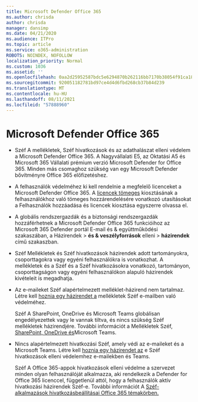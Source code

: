```yaml
---
title: Microsoft Defender Office 365
ms.author: chrisda
author: chrisda
manager: dansimp
ms.date: 04/21/2020
ms.audience: ITPro
ms.topic: article
ms.service: o365-administration
ROBOTS: NOINDEX, NOFOLLOW
localization_priority: Normal
ms.custom: 1036
ms.assetid: ''
ms.openlocfilehash: 0aa2d25952587bdc5e6294870b262116bb7170b38054f91ca1807ebb940ac031
ms.sourcegitcommit: 920051182781bd97ce4d4d6fbd268cb37b84d239
ms.translationtype: MT
ms.contentlocale: hu-HU
ms.lasthandoff: 08/11/2021
ms.locfileid: "57888960"
---
```

# <a name="microsoft-defender-for-office-365"></a>Microsoft Defender Office 365

- Széf A mellékletek, Széf hivatkozások és az adathalászat elleni védelem a Microsoft Defender Office 365. A Nagyvállalati E5, az Oktatási A5 és Microsoft 365 Vállalati prémium verzió Microsoft Defender for Office 365. Minden más csomaghoz szükség van egy Microsoft Defender bővítményre Office 365 előfizetéshez.

- A felhasználók védelméhez ki kell rendelnie a megfelelő licenceket a Microsoft Defender Office 365. A [licencek tömeges](https://docs.microsoft.com/microsoft-365/admin/add-users/add-users) kiosztásának a felhasználókhoz való tömeges hozzárendelésére vonatkozó utasításokat a Felhasználók hozzáadása és licencek kiosztása egyszerre olvassa el.

- A globális rendszergazdák és a biztonsági rendszergazdák hozzáférhetnek a Microsoft Defender  Office 365 funkcióihoz az Microsoft 365 Defender portál E-mail és & együttműködési szakaszában, a Házirendek \> **és & veszélyforrások** elleni \> **házirendek** című szakaszban.

- Széf Mellékletek és Széf hivatkozások házirendek adott tartományokra, csoporttagokra vagy egyéni felhasználókra is vonatkozhat. A mellékletek és a Széf és a Széf hivatkozásokra vonatkozó, tartományon, csoporttagságon vagy egyéni felhasználókon alapuló házirendek kivételeit is megadhatja.

- Az e-maileket Széf alapértelmezett melléklet-házirend nem tartalmaz. Létre kell [hoznia egy házirendet a](https://docs.microsoft.com/microsoft-365/security/office-365-security/set-up-safe-attachments-policies) mellékletek Széf e-mailben való védelméhez.

  Széf A SharePoint, OneDrive és Microsoft Teams globálisan engedélyezettek vagy le vannak tiltva, és nincs szükség Széf mellékletek házirendjére. További információt a Mellékletek Széf, [SharePoint, OneDrive és](https://docs.microsoft.com/microsoft-365/security/office-365-security/mdo-for-spo-odb-and-teams)Microsoft Teams.

- Nincs alapértelmezett hivatkozási Széf, amely védi az e-maileket és a Microsoft Teams. Létre kell [hoznia egy házirendet az](https://docs.microsoft.com/microsoft-365/security/office-365-security/set-up-safe-links-policies) e Széf hivatkozások elleni védelemhez e-mailekben és Teams.

  Széf A Office 365-appok hivatkozások elleni védelme a szervezet minden olyan felhasználóját alkalmazza, aki rendelkezik a Defender for Office 365 licenccel, függetlenül attól, hogy a felhasználók aktív hivatkozási házirendek Széf-e. További információt A [Széf-alkalmazások hivatkozásbeállításai Office 365 témakörben.](https://docs.microsoft.com/microsoft-365/security/office-365-security/safe-links#safe-links-settings-for-office-365-apps)
